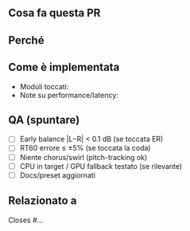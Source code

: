 ## Cosa fa questa PR
<!-- Breve riassunto -->

## Perché
<!-- Motivazione/beneficio sonoro o tecnico -->

## Come è implementata
- Moduli toccati:
- Note su performance/latency:

## QA (spuntare)
- [ ] Early balance |L−R| < 0.1 dB (se toccata ER)
- [ ] RT60 errore ≤ ±5% (se toccata la coda)
- [ ] Niente chorus/swirl (pitch-tracking ok)
- [ ] CPU in target / GPU fallback testato (se rilevante)
- [ ] Docs/preset aggiornati

## Relazionato a
Closes #...
